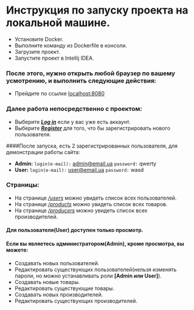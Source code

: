 # Инструкция по запуску проекта на локальной машине.

* Установите Docker.
* Выполните команду из Dockerfile в консоли.
* Загрузите проект.
* Запустите проект в Intellij IDEA.

### После этого, нужно открыть любой браузер по вашему усмотрению, и выполнить следующие действия:
* Прейдите по ссылке [localhost:8080](localhost:8080)

### Далее работа непосредственно с проектом:
* Выберите [_**Log in**_](localhost:8080/login) если у вас уже есть аккаунт.
* Выберите [_**Register**_](localhost:8080/registration) для того, что бы зарегистрировать нового пользователя.

####После запуска, есть 2 зарегистрированных пользователя, для демонстрации работы сайта:
* **Admin:** `login(e-mail):` admin@email.ua `password:` qwerty
* **User:** `login(e-mail):` user@email.ua `password:` wasd

### Страницы:
* На странице [_/users_](localhost:8080/users) можно увидеть список всех пользователей. 
* На странице [_/products_](localhost:8080/products) можно увидеть список всех товаров. 
* На странице [_/producers_](localhost:8080/producers) можно увидеть список всех производителей. 

#### Для пользователя(User) доступен только просмотр.

#### Если вы являетесь администратором(Admin), кроме просмотра, вы можете:
* Создавать новых пользователей.
* Редактировать существующих пользователей(нельзя изменять пароли, но можно устанавливать роли **[Admin _или_ User]**).
* Создавать новые товары.
* Редактировать существующие товары.
* Создавать новых производителей.
* Редактировать существующих производителей.